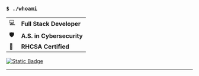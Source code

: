 ### `$ ./whoami` 
|                 |                              |
|-----------------|------------------------------|
| :computer:      | **Full Stack Developer**     |
| :shield:        | **A.S. in Cybersecurity**    |
| :penguin:       | **RHCSA Certified**          |

[![Static Badge](https://img.shields.io/badge/Hire_me!-Currently_Seeking_Employment-red?style=flat)](https://docs.google.com/document/d/e/2PACX-1vStq85F8GrnQKq990ujlCCwWkwYCx7PzGc6bu4MlLEOZ3y-hV_fM8hM6W52jvS5-HBLPLJUGtqOqxwz/pub)

---
